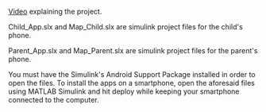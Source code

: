 [Video](https://youtu.be/cZvXqqwKNAc) explaining the project. 

Child_App.slx and Map_Child.slx are simulink project files for the child's phone.

Parent_App.slx and Map_Parent.slx are simulink project files for the parent's phone.

You must have the Simulink's Android Support Package installed in order to open the files.
To install the apps on a smartphone, open the aforesaid files using MATLAB Simulink and hit deploy while keeping your smartphone connected to the computer.
